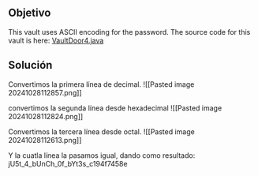 ## Objetivo
This vault uses ASCII encoding for the password. The source code for this vault is here: [VaultDoor4.java](https://jupiter.challenges.picoctf.org/static/09d3002ae349631324a17e2255ae8df2/VaultDoor4.java)

## Solución
Convertimos la primera línea de decimal.
![[Pasted image 20241028112857.png]]


convertimos la segunda línea desde hexadecimal
![[Pasted image 20241028112824.png]]


Convertimos la tercera línea desde octal.
![[Pasted image 20241028112613.png]]

Y la cuatla línea la pasamos igual, dando como resultado: 
jU5t_4_bUnCh_0f_bYt3s_c194f7458e
